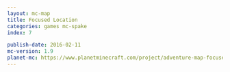 ```yaml
---
layout: mc-map
title: Focused Location
categories: games mc-spake
index: 7

publish-date: 2016-02-11
mc-version: 1.9
planet-mc: https://www.planetminecraft.com/project/adventure-map-focused-location/
---
```

